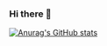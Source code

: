 ### Hi there 👋

<!--
**PAPPALA-BANUTEJA-NAIDU/PAPPALA-BANUTEJA-NAIDU** is a ✨ _special_ ✨ repository because its `README.md` (this file) appears on your GitHub profile.

Here are some ideas to get you started:

- 🔭 I’m currently working on ...
- 🌱 I’m currently learning ...
- 👯 I’m looking to collaborate on ...
- 🤔 I’m looking for help with ...
- 💬 Ask me about ...
- 📫 How to reach me: ...
- 😄 Pronouns: ...
- ⚡ Fun fact: ...
-->

[![Anurag's GitHub stats](https://github-readme-stats.vercel.app/api?username=PAPPALA-BANUTEJA-NAIDU&show_icons=true&theme=gruvbox&layout=compact)](https://github.com/anuraghazra/github-readme-stats)

